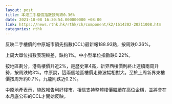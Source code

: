 ```yaml
---
layout: post
title: 本港二手樓價指數按周跌0.36%
date: 2021-10-08 16:30:54.000000000 +08:00
link: https://news.rthk.hk/rthk/ch/component/k2/1614202-20211008.htm
categories: rthk
---
```


反映二手樓價的中原城市領先指數(CCL)最新報188.93點，按周跌0.36%。

上周大單位指數表現較差，跌約1%。中小型單位指數跌0.22%。

按地區劃分，港島樓價升近2%，是歷史第4高，新界西樓價則終止連續兩周升勢，按周跌約3%。中原說，這兩個地區樓價走勢波幅相對大。至於上周新界東樓價按周升約0.7%，九龍則跌近0.2%。

中原地產表示，施政報告利好樓市，相信支持整體樓價繼續在高位企穩，並將會在本月底公布的CCL才開始反映。
